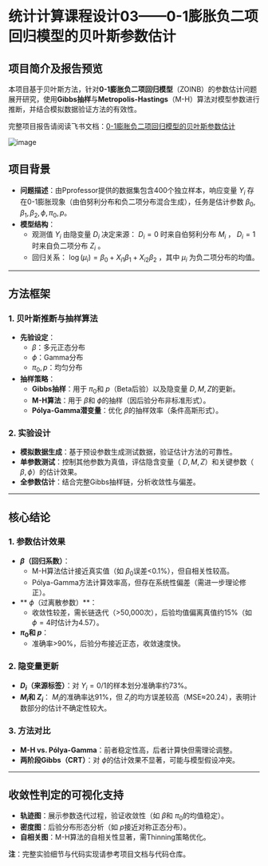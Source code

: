 # 统计计算课程设计03——0-1膨胀负二项回归模型的贝叶斯参数估计

## 项目简介及报告预览

本项目基于贝叶斯方法，针对**0-1膨胀负二项回归模型**（ZOINB）的参数估计问题展开研究，使用**Gibbs抽样**与**Metropolis-Hastings**（M-H）算法对模型参数进行推断，并结合模拟数据验证方法的有效性。

完整项目报告请阅读飞书文档：[0-1膨胀负二项回归模型的贝叶斯参数估计](https://g15zouwoip.feishu.cn/docx/Et4ydl6S8o2v0exSuP2cqXbjn3c)

![image](https://github.com/user-attachments/assets/4348f064-1e37-4b37-8f09-4f28e4024e0f)


## 项目背景
- **问题描述**：由Pprofessor提供的数据集包含400个独立样本，响应变量 $Y_i$ 存在0-1膨胀现象（由伯努利分布和负二项分布混合生成），任务是估计参数 $\beta_0, \beta_1, \beta_2, \phi, \pi_0, p$。
- **模型结构**：
  - 观测值 $Y_i$ 由隐变量 $D_i$ 决定来源： $D_i=0$ 时来自伯努利分布 $M_i$ ， $D_i=1$ 时来自负二项分布 $Z_i$ 。
  - 回归关系： $\log(\mu_i) = \beta_0 + X_{i1}\beta_1 + X_{i2}\beta_2$  ，其中 $\mu_i$ 为负二项分布的均值。

---

## 方法框架
### 1. 贝叶斯推断与抽样算法
- **先验设定**：
  - $\beta$：多元正态分布
  - $\phi$：Gamma分布
  - $\pi_0, p$：均匀分布
- **抽样策略**：
  - **Gibbs抽样**：用于 $\pi_0$和 $p$（Beta后验）以及隐变量 $D, M, Z$的更新。
  - **M-H算法**：用于 $\beta$和 $\phi$的抽样（因后验分布非标准形式）。
  - **Pólya-Gamma潜变量**：优化 $\beta$的抽样效率（条件高斯形式）。

### 2. 实验设计
- **模拟数据生成**：基于预设参数生成测试数据，验证估计方法的可靠性。
- **单参数测试**：控制其他参数为真值，评估隐含变量（ $D, M, Z$）和关键参数（ $\beta, \phi$）的估计效果。
- **全参数估计**：结合完整Gibbs抽样链，分析收敛性与偏差。

---

## 核心结论
### 1. 参数估计效果
- **$\beta$（回归系数）**：
  - M-H算法估计接近真实值（如 $\beta_0$误差<0.1%），但自相关性较高。
  - Pólya-Gamma方法计算效率高，但存在系统性偏差（需进一步理论修正）。
- ** $\phi$（过离散参数）**：
  - 收敛性较差，需长链迭代（>50,000次），后验均值偏离真值约15%（如 $\phi=4$时估计为4.57）。
- **$\pi_0$和 $p$**：
  - 准确率>90%，后验分布接近正态，收敛速度快。

### 2. 隐变量更新
- **$D_i$（来源标签）**：对 $Y_i=0/1$的样本划分准确率约73%。
- **$M_i$和 $Z_i$**： $M_i$的准确率达91%，但 $Z_i$的均方误差较高（MSE≈20.24），表明计数部分的估计不确定性较大。

### 3. 方法对比
- **M-H vs. Pólya-Gamma**：前者稳定性高，后者计算快但需理论调整。
- **两阶段Gibbs（CRT）**：对 $\phi$的估计效果不显著，可能与模型假设冲突。

---

## 收敛性判定的可视化支持
- **轨迹图**：展示参数迭代过程，验证收敛性（如 $\beta$和 $\pi_0$的均值稳定）。
- **密度图**：后验分布形态分析（如 $p$接近对称正态分布）。
- **自相关图**：M-H算法的自相关性显著，需Thinning策略优化。


**注**：完整实验细节与代码实现请参考项目文档与代码仓库。
